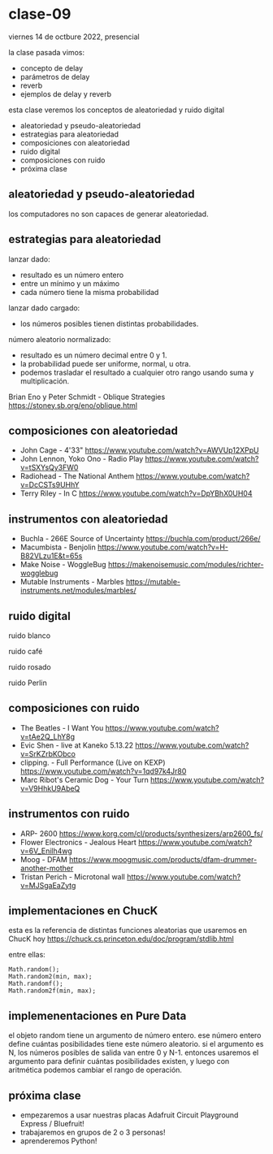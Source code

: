 # clase-09

viernes 14 de octbure 2022, presencial

la clase pasada vimos:

- concepto de delay
- parámetros de delay
- reverb
- ejemplos de delay y reverb

esta clase veremos los conceptos de aleatoriedad y ruido digital

- aleatoriedad y pseudo-aleatoriedad
- estrategias para aleatoriedad
- composiciones con aleatoriedad
- ruido digital
- composiciones con ruido
- próxima clase

## aleatoriedad y pseudo-aleatoriedad

los computadores no son capaces de generar aleatoriedad.

## estrategias para aleatoriedad

lanzar dado:

- resultado es un número entero
- entre un mínimo y un máximo
- cada número tiene la misma probabilidad

lanzar dado cargado:

- los números posibles tienen distintas probabilidades.

número aleatorio normalizado:

- resultado es un número decimal entre 0 y 1.
- la probabilidad puede ser uniforme, normal, u otra.
- podemos trasladar el resultado a cualquier otro rango usando suma y multiplicación.

Brian Eno y Peter Schmidt - Oblique Strategies https://stoney.sb.org/eno/oblique.html

## composiciones con aleatoriedad

- John Cage - 4'33" https://www.youtube.com/watch?v=AWVUp12XPpU
- John Lennon, Yoko Ono - Radio Play https://www.youtube.com/watch?v=tSXYsQy3FW0
- Radiohead - The National Anthem https://www.youtube.com/watch?v=DcCSTs9UHhY
- Terry Riley - In C https://www.youtube.com/watch?v=DpYBhX0UH04

## instrumentos con aleatoriedad

- Buchla - 266E Source of Uncertainty https://buchla.com/product/266e/
- Macumbista - Benjolin https://www.youtube.com/watch?v=H-B82VLzu1E&t=65s
- Make Noise - WoggleBug https://makenoisemusic.com/modules/richter-wogglebug
- Mutable Instruments - Marbles https://mutable-instruments.net/modules/marbles/

## ruido digital

ruido blanco

ruido café

ruido rosado

ruido Perlin

## composiciones con ruido

- The Beatles - I Want You https://www.youtube.com/watch?v=tAe2Q_LhY8g
- Evic Shen - live at Kaneko 5.13.22 https://www.youtube.com/watch?v=SrKZrbKObco
- clipping. - Full Performance (Live on KEXP) https://www.youtube.com/watch?v=1qd97k4Jr80
- Marc Ribot's Ceramic Dog - Your Turn https://www.youtube.com/watch?v=V9HhkU9AbeQ

## instrumentos con ruido

- ARP- 2600 https://www.korg.com/cl/products/synthesizers/arp2600_fs/
- Flower Electronics - Jealous Heart https://www.youtube.com/watch?v=6V_Enilh4wg
- Moog - DFAM https://www.moogmusic.com/products/dfam-drummer-another-mother
- Tristan Perich - Microtonal wall https://www.youtube.com/watch?v=MJSgaEaZytg

## implementaciones en ChucK

esta es la referencia de distintas funciones aleatorias que usaremos en ChucK hoy https://chuck.cs.princeton.edu/doc/program/stdlib.html

entre ellas:

```chuck
Math.random();
Math.random2(min, max);
Math.randomf();
Math.random2f(min, max);
```

## implemenentaciones en Pure Data

el objeto random tiene un argumento de número entero. ese número entero define cuántas posibilidades tiene este número aleatorio. si el argumento es N, los números posibles de salida van entre 0 y N-1. entonces usaremos el argumento para definir cuántas posibilidades existen, y luego con aritmética podemos cambiar el rango de operación.

## próxima clase

- empezaremos a usar nuestras placas Adafruit Circuit Playground Express / Bluefruit!
- trabajaremos en grupos de 2 o 3 personas!
- aprenderemos Python!
